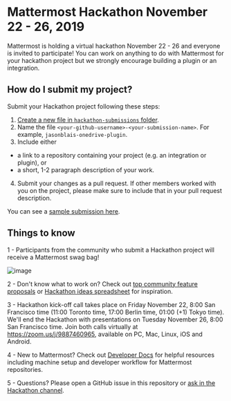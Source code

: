 # Mattermost Hackathon November 22 - 26, 2019

Mattermost is holding a virtual hackathon November 22 - 26 and everyone is invited to participate! You can work on anything to do with Mattermost for your hackathon project but we strongly encourage building a plugin or an integration.

## How do I submit my project?

Submit your Hackathon project following these steps:
1. [Create a new file in `hackathon-submissions` folder](https://github.com/mattermost/mattermost-hackathon-nov2019/new/master/hackathon-submissions).
2. Name the file `<your-github-username>-<your-submission-name>`. For example, `jasonblais-onedrive-plugin`.
3. Include either 
 - a link to a repository containing your project (e.g. an integration or plugin), or
 - a short, 1-2 paragraph description of your work.
4. Submit your changes as a pull request. If other members worked with you on the project, please make sure to include that in your pull request description.

You can see a [sample submission here](https://github.com/mattermost/mattermost-hackathon-nov2019/pull/1).

## Things to know

1 - Participants from the community who submit a Hackathon project will receive a Mattermost swag bag!

![image](https://user-images.githubusercontent.com/13119842/68987408-cadcb580-07f7-11ea-83a1-9e43ea3618e9.png)

2 - Don't know what to work on? Check out [top community feature proposals](https://mattermost.uservoice.com/forums/306457-general/filters/top) or [Hackathon ideas spreadsheet](https://docs.google.com/spreadsheets/d/1pNjW34ZMaIut_YCqw-CRshQ3QGppl_0xG7PsdhEGEcg/edit#gid=0) for inspiration.

3 - Hackathon kick-off call takes place on Friday November 22, 8:00 San Francisco time (11:00 Toronto time, 17:00 Berlin time, 01:00 (+1) Tokyo time). We'll end the Hackathon with presentations on Tuesday November 26, 8:00 San Francisco time. Join both calls virtually at https://zoom.us/j/9887460965, available on PC, Mac, Linux, iOS and Android.

4 - New to Mattermost? Check out [Developer Docs](https://developers.mattermost.com/) for helpful resources including machine setup and developer workflow for Mattermost repositories.

5 - Questions? Please open a GitHub issue in this repository or [ask in the Hackathon channel](https://community.mattermost.com/core/channels/mm-hackathon-nov2019).
